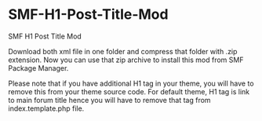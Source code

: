 SMF-H1-Post-Title-Mod
=====================

SMF H1 Post Title Mod

Download both xml file in one folder and compress that folder with .zip extension. Now you can use that zip archive to install this mod from SMF Package Manager.

Please note that if you have additional H1 tag in your theme, you will have to remove this from your theme source code. For default theme, H1 tag is link to main forum title hence you will have to remove that tag from index.template.php file.
